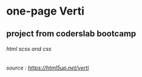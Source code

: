 # one-page Verti
## project from coderslab bootcamp
######  html scss and css
###### source : https://html5up.net/verti